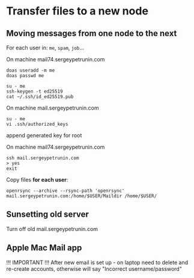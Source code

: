 # Transfer files to a new node

## Moving messages from one node to the next

For each user in: `me`, `spam`, `job`...

On machine mail74.sergeypetrunin.com
```
doas useradd -m me
doas passwd me

su - me
ssh-keygen -t ed25519
cat ~/.ssh/id_ed25519.pub
```

On machine mail.sergeypetrunin.com
```
su - me
vi .ssh/authorized_keys
```
append generated key for root

On machine mail74.sergeypetrunin.com
```
ssh mail.sergeypetrunin.com
> yes
exit
```

Copy files **for each user**:
```
openrsync --archive --rsync-path 'openrsync' mail.sergeypetrunin.com:/home/$USER/Maildir /home/$USER/
```

## Sunsetting old server

Turn off old mail.sergeypetrunin.com

## Apple Mac Mail app

!!! IMPORTANT !!!
After new email is set up - on laptop need to delete and re-create accounts, otherwise will say "Incorrect username/password"
